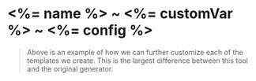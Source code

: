 # <%= name %> ~ <%= customVar %> ~ <%= config %>

> Above is an example of how we can further customize each of the templates we create. This is the largest difference between this tool and the original generator.
